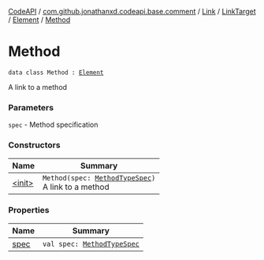 [CodeAPI](../../../../../index.md) / [com.github.jonathanxd.codeapi.base.comment](../../../../index.md) / [Link](../../../index.md) / [LinkTarget](../../index.md) / [Element](../index.md) / [Method](.)

# Method

`data class Method : `[`Element`](../index.md)

A link to a method

### Parameters

`spec` - Method specification

### Constructors

| Name | Summary |
|---|---|
| [&lt;init&gt;](-init-.md) | `Method(spec: `[`MethodTypeSpec`](../../../../../com.github.jonathanxd.codeapi.common/-method-type-spec/index.md)`)`<br>A link to a method |

### Properties

| Name | Summary |
|---|---|
| [spec](spec.md) | `val spec: `[`MethodTypeSpec`](../../../../../com.github.jonathanxd.codeapi.common/-method-type-spec/index.md) |
